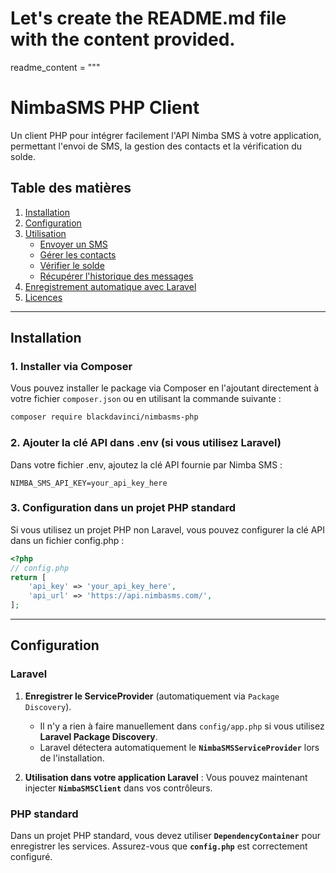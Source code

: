 # Let's create the README.md file with the content provided.

readme_content = """
# NimbaSMS PHP Client

Un client PHP pour intégrer facilement l'API Nimba SMS à votre application, permettant l'envoi de SMS, la gestion des contacts et la vérification du solde.

## Table des matières
1. [Installation](#installation)
2. [Configuration](#configuration)
3. [Utilisation](#utilisation)
   - [Envoyer un SMS](#envoyer-un-sms)
   - [Gérer les contacts](#gérer-les-contacts)
   - [Vérifier le solde](#vérifier-le-solde)
   - [Récupérer l'historique des messages](#récupérer-lhistorique-des-messages)
4. [Enregistrement automatique avec Laravel](#enregistrement-automatique-avec-laravel)
5. [Licences](#licence)

---

## Installation

### 1. **Installer via Composer**

Vous pouvez installer le package via Composer en l'ajoutant directement à votre fichier `composer.json` ou en utilisant la commande suivante :

```bash
composer require blackdavinci/nimbasms-php
```

### 2. **Ajouter la clé API dans .env (si vous utilisez Laravel)**

Dans votre fichier .env, ajoutez la clé API fournie par Nimba SMS :

```env
NIMBA_SMS_API_KEY=your_api_key_here
```

### 3. **Configuration dans un projet PHP standard**

Si vous utilisez un projet PHP non Laravel, vous pouvez configurer la clé API dans un fichier config.php :

```php
<?php
// config.php
return [
    'api_key' => 'your_api_key_here',
    'api_url' => 'https://api.nimbasms.com/',
];
```

---

## Configuration

### **Laravel**

1. **Enregistrer le ServiceProvider** (automatiquement via `Package Discovery`).
   - Il n'y a rien à faire manuellement dans `config/app.php` si vous utilisez **Laravel Package Discovery**.
   - Laravel détectera automatiquement le **`NimbaSMSServiceProvider`** lors de l'installation.

2. **Utilisation dans votre application Laravel** : Vous pouvez maintenant injecter **`NimbaSMSClient`** dans vos contrôleurs.

### **PHP standard**

Dans un projet PHP standard, vous devez utiliser **`DependencyContainer`** pour enregistrer les services. Assurez-vous que **`config.php`** est correctement configuré.





